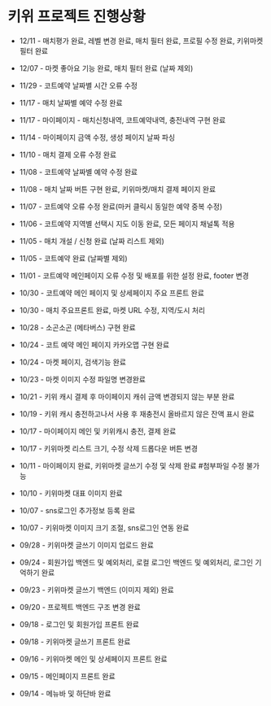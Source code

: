 # 키위 프로젝트 진행상황

- 12/11 - 매치평가 완료, 레벨 변경 완료, 매치 필터 완료, 프로필 수정 완료, 키위마켓 필터 완료

- 12/07 - 마켓 좋아요 기능 완료, 매치 필터 완료 (날짜 제외)

- 11/29 - 코트예약 날짜별 시간 오류 수정

- 11/17 - 매치 날짜별 예약 수정 완료

- 11/17 - 마이페이지 - 매치신청내역, 코트예약내역, 충전내역 구현 완료

- 11/14 - 마이페이지 금액 수정, 생성 페이지 날짜 파싱

- 11/10 - 매치 결제 오류 수정 완료

- 11/08 - 코트예약 날짜별 예약 수정 완료

- 11/08 - 매치 날짜 버튼 구현 완료, 키위마켓/매치 결제 페이지 완료

- 11/07 - 코트예약 오류 수정 완료(마커 클릭시 동일한 예약 중복 수정)

- 11/06 - 코트예약 지역별 선택시 지도 이동 완료, 모든 페이지 채널톡 적용

- 11/05 - 매치 개설 / 신청 완료 (날짜 리스트 제외)

- 11/05 - 코트예약 완료 (날짜별 제외)

- 11/01 - 코트예약 메인페이지 오류 수정 및 배포를 위한 설정 완료, footer 변경

- 10/30 - 코트예약 메인 페이지 및 상세페이지 주요 프론트 완료

- 10/30 - 매치 주요프론트 완료, 마켓 URL 수정, 지역/도시 처리

- 10/28 - 소곤소곤 (메타버스) 구현 완료

- 10/24 - 코트 예약 메인 페이지 카카오맵 구현 완료

- 10/24 - 마켓 페이지, 검색기능 완료

- 10/23 - 마켓 이미지 수정 파일명 변경완료

- 10/21 - 키위 캐시 결제 후 마이페이지 캐쉬 금액 변경되지 않는 부분 완료

- 10/19 - 키위 캐시 충전하고나서 사용 후 재충전시 올바르지 않은 잔액 표시 완료

- 10/17 - 마이페이지 메인 및 키위캐시 충전, 결제 완료

- 10/17 - 키위마켓 리스트 크기, 수정 삭제 드롭다운 버튼 변경

- 10/11 - 마이페이지 완료, 키위마켓 글쓰기 수정 및 삭제 완료 #첨부파일 수정 불가능

- 10/10 - 키위마켓 대표 이미지 완료

- 10/07 - sns로그인 추가정보 등록 완료

- 10/07 - 키위마켓 이미지 크기 조절, sns로그인 연동 완료 

- 09/28 - 키위마켓 글쓰기 이미지 업로드 완료

- 09/24 - 회원가입 백엔드 및 예외처리, 로컬 로그인 백엔드 및 예외처리, 로그인 기억하기 완료 

- 09/23 - 키위마켓 글쓰기 백엔드 (이미지 제외) 완료

- 09/20 - 프로젝트 백엔드 구조 변경 완료 

- 09/18 - 로그인 및 회원가입 프론트 완료

- 09/18 - 키위마켓 글쓰기 프론트 완료

- 09/16 - 키위마켓 메인 및 상세페이지 프론트 완료

- 09/15 - 메인페이지 프론트 완료

- 09/14 - 메뉴바 및 하단바 완료

